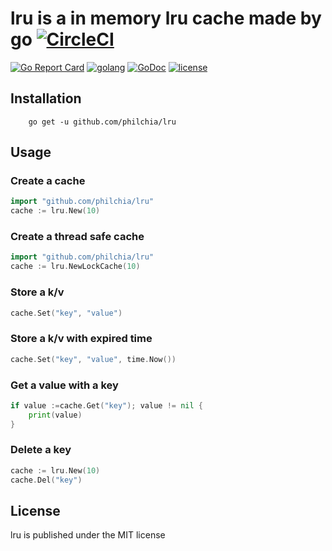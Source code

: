 # lru is a in memory lru cache made by go [![CircleCI](https://circleci.com/gh/philchia/lru.svg?style=svg)](https://circleci.com/gh/philchia/lru)

[![Go Report Card](https://goreportcard.com/badge/github.com/philchia/lru)](https://goreportcard.com/report/github.com/philchia/lru)
[![golang](https://img.shields.io/badge/Language-Go-green.svg?style=flat)](https://golang.org)
[![GoDoc](https://godoc.org/github.com/philchia/lru?status.svg)](https://godoc.org/github.com/philchia/lru)
[![license](https://img.shields.io/github/license/mashape/apistatus.svg)](https://opensource.org/licenses/MIT)

## Installation

```shell
    go get -u github.com/philchia/lru
```

## Usage

### Create a cache

```go
import "github.com/philchia/lru"
cache := lru.New(10)
```

### Create a thread safe cache

```go
import "github.com/philchia/lru"
cache := lru.NewLockCache(10)
```

### Store a k/v

```go
cache.Set("key", "value")
```

### Store a k/v with expired time

```go
cache.Set("key", "value", time.Now())
```

### Get a value with a key

```go
if value :=cache.Get("key"); value != nil {
    print(value)
}
```

### Delete a key

```go
cache := lru.New(10)
cache.Del("key")
```

## License

lru is published under the MIT license
